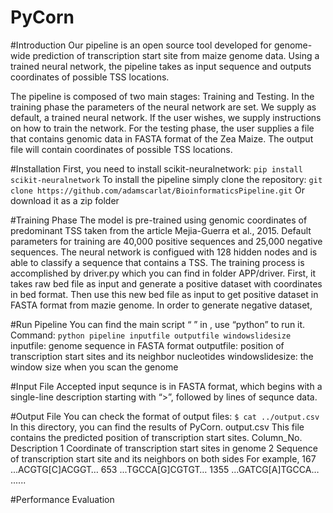 # PyCorn

#Introduction
Our pipeline is an open source tool developed for genome-wide prediction of transcription start site from maize genome data. Using a trained neural network, the pipeline takes as input sequence and outputs coordinates of possible TSS locations.

The pipeline is composed of two main stages: Training and Testing. 
In the training phase the parameters of the neural network are set. We supply as default, a trained neural network. If the user wishes, we supply instructions on how to train the network. 
For the testing phase, the user supplies a file that contains genomic data in FASTA format of the Zea Maize. The output file will contain coordinates of possible TSS locations. 

#Installation
First, you need to install scikit-neuralnetwork:
`pip install scikit-neuralnetwork`
To install the pipeline simply clone the repository: 
`git clone https://github.com/adamscarlat/BioinformaticsPipeline.git`
Or download it as a zip folder

#Training Phase
The model is pre-trained using genomic coordinates of predominant TSS taken from the article Mejia-Guerra et al., 2015. Default parameters for training are 40,000 positive sequences and 25,000 negative sequences. The neural network is configued with 128 hidden nodes and is able to classify a sequence that contains a TSS. 
The training process is accomplished by driver.py which you can find in folder APP/driver.
First, it takes raw bed file as input and generate a positive dataset with coordinates in bed format. Then use this new bed file as input to get positive dataset in FASTA format from mazie genome. In order to generate negative dataset, 


#Run Pipeline
You can find the main script “ ” in  , use “python” to run it.
Command:
`python pipeline inputfile outputfile windowslidesize`
inputfile: genome sequence in FASTA format
outputfile: position of transcription start sites and its neighbor nucleotides
windowslidesize: the window size when you scan the genome


#Input File
Accepted input sequnce is in FASTA format, which begins with a single-line description starting with “>”, followed by lines of sequnce data.


#Output File
You can check the format of output files:
	`$ cat ../output.csv`
In this directory, you can find the results of PyCorn.
	output.csv
	This file contains the predicted position of transcription start sites.
        Column_No.	Description
            1		Coordinate of transcription start sites in genome
            2		Sequence of transcription start site and its neighbors on both sides
	For example,
		167 	...ACGTG[C]ACGGT…
		653	...TGCCA[G]CGTGT…
		1355	...GATCG[A]TGCCA…
			......


#Performance Evaluation


